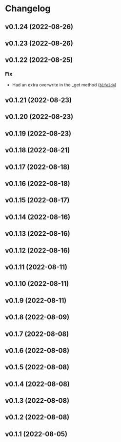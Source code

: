 # Changelog

<!--next-version-placeholder-->

## v0.1.24 (2022-08-26)


## v0.1.23 (2022-08-26)


## v0.1.22 (2022-08-25)
### Fix
* Had an extra overwrite in the _get method ([`b1fe2d4`](https://github.com/hragbalian/terraset/commit/b1fe2d48fb2f0daddad499a8e935ac1663f3b3d9))

## v0.1.21 (2022-08-23)


## v0.1.20 (2022-08-23)


## v0.1.19 (2022-08-23)


## v0.1.18 (2022-08-21)


## v0.1.17 (2022-08-18)


## v0.1.16 (2022-08-18)


## v0.1.15 (2022-08-17)


## v0.1.14 (2022-08-16)


## v0.1.13 (2022-08-16)


## v0.1.12 (2022-08-16)


## v0.1.11 (2022-08-11)


## v0.1.10 (2022-08-11)


## v0.1.9 (2022-08-11)


## v0.1.8 (2022-08-09)


## v0.1.7 (2022-08-08)


## v0.1.6 (2022-08-08)


## v0.1.5 (2022-08-08)


## v0.1.4 (2022-08-08)


## v0.1.3 (2022-08-08)


## v0.1.2 (2022-08-08)


## v0.1.1 (2022-08-05)

